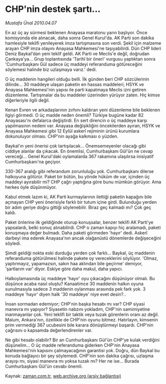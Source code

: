 # CHP'nin destek şartı...

*Mustafa Ünal 2010.04.07*

<tr><td class="metin" colspan="2" style="padding-top: 20px; padding-left: 5px; ">En az üç ay sürmesi beklenen Anayasa maratonu yarın başlıyor. Önce komisyonda ele alınacak, daha sonra Genel Kurul'da. AK Parti son dakika hamlesiyle teklifi yenileyerek imza tartışmasına son verdi. Şekil için malzeme arayan CHP imza olayını Anayasa Mahkemesi'ne taşıyabilirdi.  Dün CHP lideri Deniz Baykal'dan yeni teklif geldi. AK Parti ve Meclis'e değil, doğrudan Çankaya'ya... Grup toplantısında 'Tarihî bir öneri' vurgusu yaptıktan sonra 'Cumhurbaşkanı Gül sadece üç maddeyi referanduma götüreceğini söylemesi halinde biz uzlaşmaya varız.' dedi.</td></tr><tr><td class="metin" colspan="2" style="padding-top: 20px; padding-left: 5px; "><p>O üç maddenin hangileri olduğu belli. İlk günden beri CHP sözcülerinin dilinde... 30 maddeye ulaşan paketin en hassas maddeleri; HSYK ve Anayasa Mahkemesi'nin yapısı ile parti kapatmaya Meclis izni getiren düzenleme. Tartışmalar da bu maddeler üzerinden yürüyor zaten. Hiç kimse diğerleriyle ilgili değil.
<p>Kenan Evren ve arkadaşlarının zırhını kaldıran yeni düzenleme bile beklenen ilgiyi görmedi. O üç madde neden önemli? Türkiye bugüne kadar 82 Anayasası'nı defalarca değiştirdi. En sert direncin o üç maddeye karşı yapılmasının nedeni var. Anayasa değişikliğini öncekilerden ayıran, HSYK ve Anayasa Mahkemesi gibi 12 Eylül askerî rejiminin ürünü kurumlara dokunuluyor olması. CHP'nin ayağa kalkması o yüzden.
<p>Baykal'ın yeni önerisi çok tartışılacak... Önemsemeyenler olacağı gibi ciddiye alanlar da çıkacak. En önemlisi, Cumhurbaşkanı Gül'ün ne cevap vereceği... Genel Kurul'daki oylamalarda 367 rakamına ulaşılırsa inisiyatif Cumhurbaşkanı'na geçiyor.
<p>330-367 aralığı gibi referandum zorunluluğu yok. Cumhurbaşkanı dilerse halkoyuna götürür. Paket bir bütün, bu yönde hüküm de var, içinden üç maddeyi ayırabilir mi? CHP çağrı yaptığına göre bunu mümkün görüyor. Ama herkes öyle düşünmüyor.
<p>Kabul etmek lazım ki, AK Parti kurmaylarının ilettiği paketin kapağını bile açmayan CHP yeni önerisiyle farklı bir tutum içine girdi. Bulunduğu yerden bir adım geriye doğru gittiği söylenebilir. Biraz geç kalmadı mı? Çok geç kaldı.
<p>Paket önlerine ilk geldiğinde oturup konuşsalar, benzer teklifi AK Parti'ye yapsalardı, belki sonuç alınabilirdi. CHP o zaman kapıyı hiç aralamadı, paketi konuşmaya değer bulmadı. Daha paketi görmeden 'hayır' dedi. Askerî darbeyi ima ederek Anayasa'nın ancak olağanüstü dönemlerde değişeceğini söyledi.
<p>Şimdi geldiği nokta eski durduğu yerden çok farklı... Baykal, üç maddenin referanduma götürülmesi halinde pakete oy vereceklerini söylüyor. 'Olmaz, yaptırmayız, yapamazsın, sakın haa aklından bile geçirme' demiyor, 'şartlarım var' diyor. Eskiye göre daha makul, daha yapıcı.
<p>Halkoylamasında üç maddeye 'hayır' oyu çıkacağını düşünüyor olmalı. Bu düşünce acaba nasıl oluştu? Kanaatimce 30 maddenin halkın oyuna sunulmasıyla sadece 3 maddenin oylanması arasında pek fark yok. 3 maddeye 'hayır' diyen halk '30 maddeye' niye evet desin?..
<p>İnsan sormadan edemiyor; CHP'nin başka hesabı mı var? CHP siyasi manevra mı yapıyor? Siyasetin nabzını yokladım, CHP'nin samimiyetine inanmayanlar çok. Yeni teklifi bir taktik veya tuzak görenlerin oranı az değil. Malum, Ankara'nın, özellikle de CHP'nin oyunu bitmez. Hatırlayın, kimsenin prim vermediği 367 ucubesini bile karara dönüştürmeyi başardı. CHP'nin çağrısını o kapsamda değerlendirenler var.
<p>Ne gibi hesabı olabilir? Bir an Cumhurbaşkanı Gül'ün CHP'ye kulak verdiğini düşünelim... O üç madde referanduma giderken CHP'nin Anayasa Mahkemesi'nin kapısını çalmayacağının garantisi yok. Doğru, dün Baykal bu konuda bağlayıcı bir şey söylemedi. CHP'nin son dakika çağrısı, uzlaşma arayışı mı, siyasi manevra mı yoksa tuzak mı? Her ne ise... Burada Cumhurbaşkanı Gül'ün cevabı önemli. <br/></p></p></p></p></p></p></p></p></p></p></td></tr>

Kaynak: [zaman.com.tr](http://zaman.com.tr/yazar.do?yazino=970175), [web.archive.org (arşiv bağlantısı)](http://web.archive.org/web/20100411204441/http://www.zaman.com.tr:80/yazar.do?yazino=970175)
